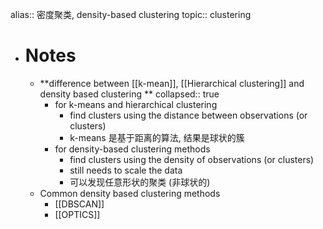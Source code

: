 alias:: 密度聚类, density-based clustering
topic:: clustering

- # Notes
	- **difference between [[k-mean]], [[Hierarchical clustering]] and density based clustering **
	  collapsed:: true
		- for k-means and hierarchical clustering
			- find clusters using the distance between observations (or clusters)
			- k-means 是基于距离的算法, 结果是球状的簇
		- for density-based clustering methods
			- find clusters using the density of observations (or clusters)
			- still needs to scale the data
			- 可以发现任意形状的聚类 (非球状的)
	- Common density based clustering methods
		- [[DBSCAN]]
		- [[OPTICS]]